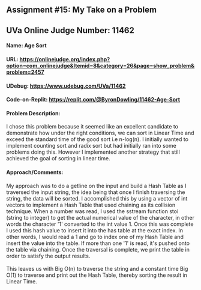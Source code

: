 ## Assignment #15: My Take on a Problem

## UVa Online Judge Number: 11462
#### Name: Age Sort
#### URL: https://onlinejudge.org/index.php?option=com_onlinejudge&Itemid=8&category=26&page=show_problem&problem=2457
#### UDebug: https://www.udebug.com/UVa/11462
#### Code-on-Replit: https://replit.com/@ByronDowling/11462-Age-Sort

#### Problem Description:
I chose this problem because it seemed like an excellent candidate to demonstrate how under the right conditions, we can sort in Linear Time and exceed the standard time of the good sort i.e n-log(n). I initially wanted to implement counting sort and radix sort but had initially ran into some problems doing this. However I implemented another strategy that still achieved the goal of sorting in linear time.

#### Approach/Comments:
My approach was to do a getline on the input and build a Hash Table as I traversed the input string, the idea being that once I finish traversing the string, the data will be sorted. I accomplished this by using a vector of int vectors to implement a Hash Table that used chaining as its collision technique. When a number was read, I used the sstream function stoi (string to integer) to get the actual numerical value of the character, in other words the character '1' converted to the int value 1. Once this was complete I used this hash value to insert it into the has table at the exact index. In other words, I would read a 1 and go to index one of my Hash Table and insert the value into the table. If more than one '1' is read, it's pushed onto the table via chaining. Once the traversal is complete, we print the table in order to satisfy the output results.
\
\
This leaves us with Big O(n) to traverse the string and a constant time Big O(1) to traverse and print out the Hash Table, thereby sorting the result in Linear Time.
